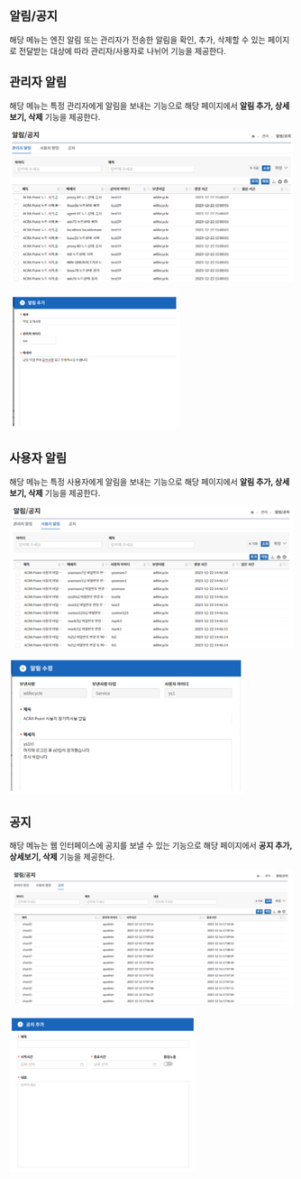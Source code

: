 ## 알림/공지
해당 메뉴는 엔진 알림 또는 관리자가 전송한 알림을 확인, 추가, 삭제할 수 있는 페이지로 전달받는 대상에 따라 관리자/사용자로 나뉘어 기능을 제공한다.

## 관리자 알림
해당 메뉴는 특정 관리자에게 알림을 보내는 기능으로 해당 페이지에서 **알림 추가, 상세보기, 삭제** 기능을 제공한다.

![관리자 알림](image-2.png)

![알림 추가](image-1.png)

## 사용자 알림
해당 메뉴는 특정 사용자에게 알림을 보내는 기능으로 해당 페이지에서 **알림 추가, 상세보기, 삭제** 기능을 제공한다.

![사용자 알림](image-3.png)

![알림 수정](image-4.png)

## 공지
해당 메뉴는 웹 인터페이스에 공지를 보낼 수 있는 기능으로 해당 페이지에서 **공지 추가, 상세보기, 삭제** 기능을 제공한다.

![공지](image-5.png)

![공지 추가](image-6.png)